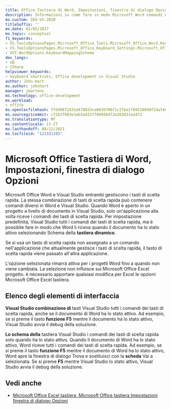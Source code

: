 ```yaml
---
title: Office Tastiera di Word, Impostazioni, finestra di dialogo Opzioni
description: Informazioni su come fare in modo Microsoft Word comandi dei tasti di scelta rapida quando il documento ha lo stato attivo selezionando Schema dinamico della tastiera.
ms.custom: SEO-VS-2020
titleSuffix: ''
ms.date: 02/02/2017
ms.topic: conceptual
f1_keywords:
- VS.ToolsOptionsPages.Microsoft_Office_Tools.Microsoft_Office_Word.Keyboard
- VS.ToolsOptionsPages.Microsoft_Office_Keyboard_Settings.Microsoft_Office_Word_Keyboard
- VST.WordOptions.KeyboardMappingScheme
dev_langs:
- VB
- CSharp
helpviewer_keywords:
- keyboard shortcuts, Office development in Visual Studio
author: John-Hart
ms.author: johnhart
manager: jmartens
ms.technology: office-development
ms.workload:
- office
ms.openlocfilehash: ffdd9872431e670833ce6639706f1c27ba1f69218049f2daf4d8cbb169f8298d
ms.sourcegitcommit: c72b2f603e1eb3a4157f00926df2e263831ea472
ms.translationtype: MT
ms.contentlocale: it-IT
ms.lasthandoff: 08/12/2021
ms.locfileid: "121331195"
---
```

# <a name="microsoft-office-word-keyboard-settings-options-dialog-box"></a>Microsoft Office Tastiera di Word, Impostazioni, finestra di dialogo Opzioni
  Microsoft Office Word e Visual Studio entrambi gestiscono i tasti di scelta rapida. La stessa combinazione di tasti di scelta rapida può contenere comandi diversi in Word e Visual Studio. Quando Word è aperto in un progetto a livello di documento in Visual Studio, solo un'applicazione alla volta riceve i comandi dei tasti di scelta rapida. Per impostazione predefinita, Visual Studio tutti i comandi dei tasti di scelta rapida, ma è possibile fare in modo che Word li riceva quando il documento ha lo stato attivo selezionando Schema della **tastiera dinamico**.

 Se si usa un tasto di scelta rapida non assegnato a un comando nell'applicazione che attualmente gestisce i tasti di scelta rapida, il tasto di scelta rapida viene passato all'altra applicazione.

 L'opzione selezionata rimarrà attiva per i progetti Word fino a quando non viene cambiata. La selezione non influisce sui Microsoft Office Excel progetto. è necessario apportare qualsiasi modifica per Excel le opzioni Microsoft Office Excel tastiera.

## <a name="uielement-list"></a>Elenco degli elementi di interfaccia
 **Visual Studio combinazione di** tasti Visual Studio tutti i comandi dei tasti di scelta rapida, anche se il documento di Word ha lo stato attivo. Ad esempio, se si preme il tasto **funzione F5** mentre il documento ha lo stato attivo, Visual Studio avvia il debug della soluzione.

 **Lo schema della** tastiera Visual Studio i comandi dei tasti di scelta rapida solo quando ha lo stato attivo. Quando il documento di Word ha lo stato attivo, Word riceve tutti i comandi dei tasti di scelta rapida. Ad esempio, se si preme il tasto **funzione F5** mentre  il documento di Word ha lo stato attivo, Word apre la finestra di dialogo Trova e sostituisci con la **scheda** Vai a selezionata. Se si preme **F5** mentre Visual Studio lo stato attivo, Visual Studio avvia il debug della soluzione.

## <a name="see-also"></a>Vedi anche
- [Microsoft Office Excel tastiera, Microsoft Office tastiera Impostazioni finestra di dialogo Opzioni](../vsto/microsoft-office-excel-keyboard-microsoft-office-keyboard-settings-options-dialog-box.md)
